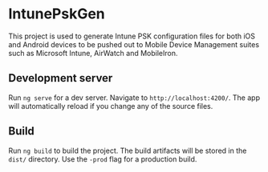 # IntunePskGen

This project is used to generate Intune PSK configuration files for both iOS and Android devices to be pushed out to Mobile Device Management suites such as Microsoft Intune, AirWatch and MobileIron. 

## Development server

Run `ng serve` for a dev server. Navigate to `http://localhost:4200/`. The app will automatically reload if you change any of the source files.

## Build

Run `ng build` to build the project. The build artifacts will be stored in the `dist/` directory. Use the `-prod` flag for a production build.

